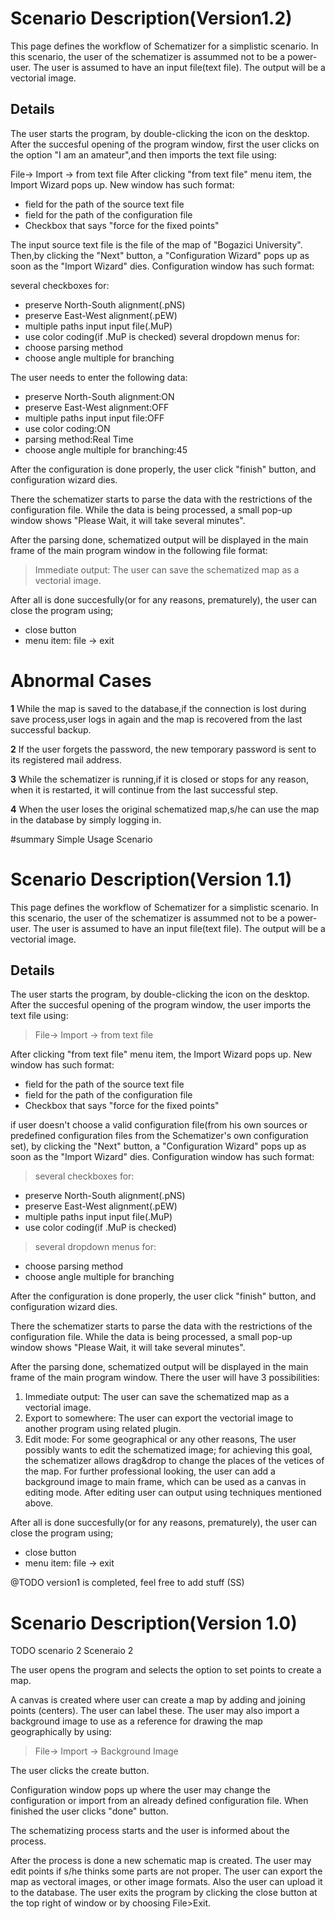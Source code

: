 # Scenario Description(Version1.2) #
This page defines the workflow of Schematizer for a simplistic scenario. In this scenario, the user of the schematizer is assummed not to be a power-user. The user is assumed to have an input file(text file). The output will be a vectorial image.

## Details ##
The user starts the program, by double-clicking the icon on the desktop. After the succesful opening of the program window,
first the user clicks on the option "I am an amateur",and then imports the text file using:

File-> Import -> from text file
After clicking "from text file" menu item, the Import Wizard pops up. New window has such format:
  * field for the path of the source text file
  * field for the path of the configuration file
  * Checkbox that says "force for the fixed points"

The input source text file is the file of the map of "Bogazici University".
Then,by clicking the "Next" button, a "Configuration Wizard" pops up as soon as the "Import Wizard" dies. Configuration window has such format:

several checkboxes for:
  * preserve North-South alignment(.pNS)
  * preserve East-West alignment(.pEW)
  * multiple paths input input file(.MuP)
  * use color coding(if .MuP is checked)
several dropdown menus for:
  * choose parsing method
  * choose angle multiple for branching


The user needs to enter the following data:
  * preserve North-South alignment:ON
  * preserve East-West alignment:OFF
  * multiple paths input input file:OFF
  * use color coding:ON
  * parsing method:Real Time
  * choose angle multiple for branching:45


After the configuration is done properly, the user click "finish" button, and configuration wizard dies.

There the schematizer starts to parse the data with the restrictions of the configuration file. While the data is being processed, a small pop-up window shows "Please Wait, it will take several minutes".

After the parsing done, schematized output will be displayed in the main frame of the main program window in the following file format:
> Immediate output: The user can save the schematized map as a vectorial image.


After all is done succesfully(or for any reasons, prematurely), the user can close the program using;

  * close button
  * menu item: file -> exit

# Abnormal Cases #

**1** While the map is saved to the database,if the connection is lost during save process,user logs in again and the map is recovered from the last successful backup.

**2** If the user forgets the password, the new temporary password is sent to its registered mail address.

**3** While the schematizer is running,if it is closed or stops for any reason, when it is restarted, it will continue from the last successful step.

**4** When the user loses the original schematized map,s/he can use the map in the database by simply logging in.

#summary Simple Usage Scenario

# Scenario Description(Version 1.1) #

This page defines the workflow of Schematizer for a simplistic scenario.
In this scenario, the user of the schematizer is assummed not to be a power-user. The user is assumed to have an input file(text file). The output will be a vectorial image.

## Details ##

The user starts the program, by double-clicking the icon on the desktop. After the succesful opening of the program window, the user imports the text file using:

> File-> Import -> from text file

After clicking "from text file" menu item, the Import Wizard pops up. New window has such format:
  * field for the path of the source text file
  * field for the path of the configuration file
  * Checkbox that says "force for the fixed points"

if user doesn't choose a valid configuration file(from his own sources or predefined configuration files from the Schematizer's own configuration set), by clicking the "Next" button, a "Configuration Wizard" pops up as soon as the "Import Wizard" dies. Configuration window has such format:
> several checkboxes for:
  * preserve North-South alignment(.pNS)
  * preserve East-West alignment(.pEW)
  * multiple paths input input file(.MuP)
  * use color coding(if .MuP is checked)
> several dropdown menus for:
  * choose parsing method
  * choose angle multiple for branching

After the configuration is done properly, the user click "finish" button, and configuration wizard dies.

There the schematizer starts to parse the data with the restrictions of the configuration file. While the data is being processed, a small pop-up window shows "Please Wait, it will take several minutes".

After the parsing done, schematized output will be displayed in the main frame of the main program window. There the user will have 3 possibilities:
  1. Immediate output: The user can save the schematized map as a vectorial image.
  1. Export to somewhere: The user can export the vectorial image to another program using related plugin.
  1. Edit mode: For some geographical or any other reasons, The user possibly wants to edit the schematized image; for achieving this goal, the schematizer allows drag&drop to change the places of the vetices of the map. For further professional looking, the user can add a background image to main frame, which can be used as a canvas in editing mode. After editing user can output using techniques mentioned above.

After all is done succesfully(or for any reasons, prematurely), the user can close the program using;
  * close button
  * menu item: file -> exit



@TODO version1 is completed, feel free to add stuff (SS)
# Scenario Description(Version 1.0) #


TODO scenario 2 Sceneraio 2

The user opens the program and selects the option to set points to create a map.

A canvas is created where user can create a map by adding and joining points (centers). The user can label these. The user may also import a background image to use as a reference for drawing the map geographically by using:

> File-> Import -> Background Image

The user clicks the create button.

Configuration window pops up where the user may change the configuration or import from an already defined configuration file. When finished the user clicks "done" button.

The schematizing process starts and the user is informed about the process.

After the process is done a new schematic map is created. The user may edit points if s/he thinks some parts are not proper.
The user can export the map as vectoral images, or other image formats. Also the user can upload it to the database.
The user exits the program by clicking the close button at the top right of window or by choosing File>Exit.